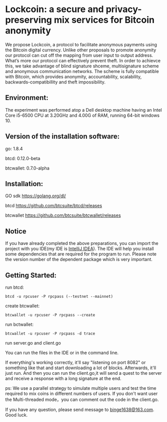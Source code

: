 # Lockcoin: a secure and privacy-preserving mix services for Bitcoin anonymity
We propose Lockcoin, a protocol to facilitate anonymous payments using the Bitcoin digital currency. Unlike other proposals to
promote anonymity our protocol can cut off the mapping from user input to output address. What’s more our protocol can effectively prevent theft. In order to achievce this, we take advantage of blind signature shceme, multisignature scheme and anonymous communication networks. The scheme is fully compatible with Bitcoin, which provides anonymity, accountability, scalability, backwards-compatibillity and theft impossibility.

## Environment:

The experiment was performed atop a Dell desktop machine having an Intel Core i5-6500 CPU at 3.20GHz and 4.00G of RAM, running 64-bit windows 10.


## Version of the installation software:

go:  1.8.4

btcd:  0.12.0-beta

btcwallet:  0.7.0-alpha


## Installation:

GO sdk https://golang.org/dl/

btcd https://github.com/btcsuite/btcd/releases

btcwallet https://github.com/btcsuite/btcwallet/releases

## Notice

If you have already completed the above preparations, you can import the project with you IDE(my IDE is [IntelliJ IDEA](https://www.jetbrains.com/idea/)). The IDE will help you install some dependencies that are required for the program to run. Please note the version number of the dependent package which is very important. 

## Getting Started:

run btcd:

    btcd -u rpcuser -P rpcpass (--testnet --mainnet)

create btcwallet:

    btcwallet -u rpcuser -P rpcpass --create

run bctwallet:

    btcwallet -u rpcuser -P rpcpass -d trace

run server.go and client.go

You can run the files in the IDE or in the command line.

If everything's working correctly, it'll say "listening on port 8082" or something like that and start downloading a lot of blocks. 
Afterwards, it'll just run. And then you can run the client.go,it will send a quest to the server and receive a response with a long signature at the end.

ps: We use a parallel strategy to simulate multiple users and test the time required to mix coins in different numbers of users. If you don't want user the Multi-threaded mode，you can comment out the code in the client.go.

If you have any question, please send message to binge1638@163.com. Good luck.
